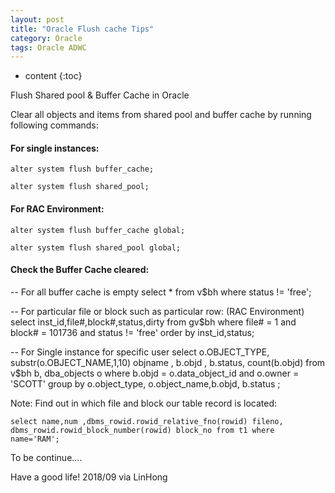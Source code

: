 ```yaml
---
layout: post
title: "Oracle Flush cache Tips"
category: Oracle
tags: Oracle ADWC
---
```


* content
{:toc}


Flush Shared pool & Buffer Cache in Oracle


Clear all objects and items from shared pool and buffer cache by running following commands:











#### For single instances:

	alter system flush buffer_cache;

	alter system flush shared_pool;

#### For RAC Environment:

	alter system flush buffer_cache global;

	alter system flush shared_pool global;

#### Check the Buffer Cache cleared:

-- For all buffer cache is empty
	select * from v$bh where status != 'free';

-- For particular file or block such as particular row: (RAC Environment)
	select inst_id,file#,block#,status,dirty from gv$bh where file# = 1 and block# = 101736 and status != 'free' order by inst_id,status;

-- For Single instance for specific user
	select o.OBJECT_TYPE, substr(o.OBJECT_NAME,1,10) objname , b.objd , b.status, count(b.objd) from v$bh b, dba_objects o where b.objd = o.data_object_id and o.owner = 'SCOTT' group by o.object_type, o.object_name,b.objd, b.status ;

Note: Find out in which file and block our table record is located:

	select name,num ,dbms_rowid.rowid_relative_fno(rowid) fileno, dbms_rowid.rowid_block_number(rowid) block_no from t1 where name='RAM';
	
	
	
To be continue....

Have a good life! 2018/09 via LinHong



